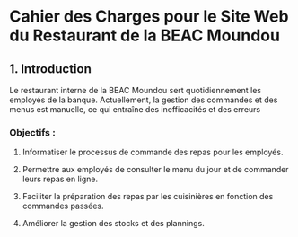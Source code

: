 # Cahier des Charges pour le Site Web du Restaurant de la BEAC Moundou
## 1. Introduction

Le restaurant interne de la BEAC Moundou sert quotidiennement les employés de la banque. Actuellement, la gestion des commandes et des menus est manuelle, ce qui entraîne des inefficacités et des erreurs


### Objectifs :

1. Informatiser le processus de commande des repas pour les employés.

2. Permettre aux employés de consulter le menu du jour et de commander leurs repas en ligne.

3. Faciliter la préparation des repas par les cuisinières en fonction des commandes passées.

4. Améliorer la gestion des stocks et des plannings.
